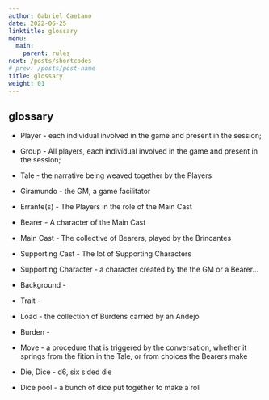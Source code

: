 ```yaml
---
author: Gabriel Caetano
date: 2022-06-25
linktitle: glossary
menu:
  main:
    parent: rules
next: /posts/shortcodes
# prev: /posts/post-name
title: glossary
weight: 01
---
```



## glossary
- Player - each individual involved in the game and present in the session;
- Group - All players, each individual involved in the game and present in the session;
- Tale - the narrative being weaved together by the Players
- Giramundo - the GM, a game facilitator
- Errante(s) - The Players in the role of the Main Cast
- Bearer - A character of the Main Cast
- Main Cast - The collective of Bearers, played by the Brincantes
- Supporting Cast - The lot of Supporting Characters
- Supporting Character - a character created by the the GM or a Bearer...

- Background - 
- Trait - 
- Load - the collection of Burdens carried by an Andejo
- Burden - 
- Move - a procedure that is triggered by the conversation, whether it springs from the fition in the Tale, or from choices the Bearers make
- Die, Dice - d6, six sided die
- Dice pool - a bunch of dice put together to make a roll

